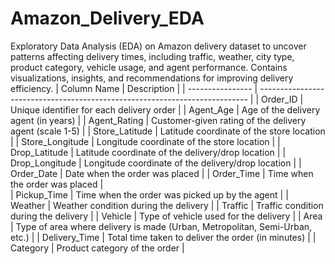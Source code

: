 # Amazon_Delivery_EDA
Exploratory Data Analysis (EDA) on Amazon delivery dataset to uncover patterns affecting delivery times, including traffic, weather, city type, product category, vehicle usage, and agent performance. Contains visualizations, insights, and recommendations for improving delivery efficiency.
| Column Name      | Description                                                                 |
| ---------------- | --------------------------------------------------------------------------- |
| Order\_ID        | Unique identifier for each delivery order                                   |
| Agent\_Age       | Age of the delivery agent (in years)                                        |
| Agent\_Rating    | Customer-given rating of the delivery agent (scale 1-5)                     |
| Store\_Latitude  | Latitude coordinate of the store location                                   |
| Store\_Longitude | Longitude coordinate of the store location                                  |
| Drop\_Latitude   | Latitude coordinate of the delivery/drop location                           |
| Drop\_Longitude  | Longitude coordinate of the delivery/drop location                          |
| Order\_Date      | Date when the order was placed                                              |
| Order\_Time      | Time when the order was placed                                              |  
| Pickup\_Time     | Time when the order was picked up by the agent                              |
| Weather          | Weather condition during the delivery                                       |
| Traffic          | Traffic condition during the delivery                                       |
| Vehicle          | Type of vehicle used for the delivery                                       |
| Area             | Type of area where delivery is made (Urban, Metropolitan, Semi-Urban, etc.) |
| Delivery\_Time   | Total time taken to deliver the order (in minutes)                          |
| Category         | Product category of the order                                               |

